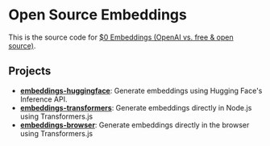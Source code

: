 # Open Source Embeddings

This is the source code for [$0 Embeddings (OpenAI vs. free & open source)](https://youtu.be/QdDoFfkVkcw).

## Projects

- **[embeddings-huggingface](./apps/embeddings-huggingface)**: Generate embeddings using Hugging Face's Inference API.
- **[embeddings-transformers](./apps/embeddings-transformers)**: Generate embeddings directly in Node.js using Transformers.js
- **[embeddings-browser](./apps/embeddings-browser)**: Generate embeddings directly in the browser using Transformers.js
